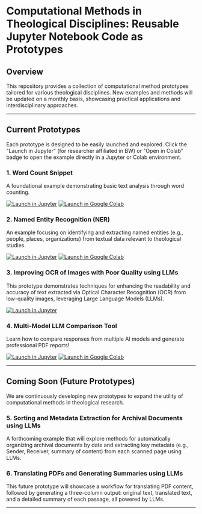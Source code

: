 # Computational Methods in Theological Disciplines: Reusable Jupyter Notebook Code as Prototypes

## Overview

This repository provides a collection of computational method prototypes tailored for various theological disciplines. New examples and methods will be updated on a monthly basis, showcasing practical applications and interdisciplinary approaches.

---

## Current Prototypes

Each prototype is designed to be easily launched and explored. Click the "Launch in Jupyter" (for researcher affiliated in BW) or "Open in Colab" badge to open the example directly in a Jupyter or Colab environment.

### 1. Word Count Snippet

A foundational example demonstrating basic text analysis through word counting.

[![Launch in Jupyter](https://mybinder.org/badge_logo.svg)](https://hub.bwjupyter.de/hub/user-redirect/lab/tree/word-count.ipynb)
[![Launch in Google Colab](https://colab.research.google.com/assets/colab-badge.svg)](https://colab.research.google.com/drive/1AXH6Wc6ZuyNnDeiPSsMcCtN2YhvSnJq9) 

### 2. Named Entity Recognition (NER)

An example focusing on identifying and extracting named entities (e.g., people, places, organizations) from textual data relevant to theological studies.

[![Launch in Jupyter](https://mybinder.org/badge_logo.svg)](https://hub.bwjupyter.de/hub/user-redirect/lab/tree/NamedEntityRecognition.ipynb) 
[![Launch in Google Colab](https://colab.research.google.com/assets/colab-badge.svg)](https://colab.research.google.com/drive/1ffY_aXKskAB_nqbrP4BFbwPyHL4p4f8T) 


### 3. Improving OCR of Images with Poor Quality using LLMs

This prototype demonstrates techniques for enhancing the readability and accuracy of text extracted via Optical Character Recognition (OCR) from low-quality images, leveraging Large Language Models (LLMs).

[![Launch in Jupyter](https://mybinder.org/badge_logo.svg)](https://hub.bwjupyter.de/user/cyw5623/lab/tree/ocr-images-text-side-by-side.ipynb) 

### 4. Multi-Model LLM Comparison Tool
Learn how to compare responses from multiple AI models and generate professional PDF reports!

[![Launch in Jupyter](https://mybinder.org/badge_logo.svg)](https://hub.bwjupyter.de/user/cyw5623/lab/tree/multiple-llm-chat.ipynb) 
[![Launch in Google Colab](https://colab.research.google.com/assets/colab-badge.svg)](https://colab.research.google.com/drive/14jVNIOnDCi4D0ExFDIi3LT6jIaEL8y9z#scrollTo=O2muOmIZIUH1) 

---

## Coming Soon (Future Prototypes)

We are continuously developing new prototypes to expand the utility of computational methods in theological research.

### 5. Sorting and Metadata Extraction for Archival Documents using LLMs

A forthcoming example that will explore methods for automatically organizing archival documents by date and extracting key metadata (e.g., Sender, Receiver, summary of content) from each scanned page using LLMs.

### 6. Translating PDFs and Generating Summaries using LLMs

This future prototype will showcase a workflow for translating PDF content, followed by generating a three-column output: original text, translated text, and a detailed summary of each passage, all powered by LLMs.

---

